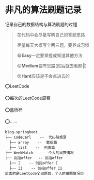 # 非凡的算法刷题记录

记录自己的数据结构与算法刷题的过程
> 在代码中会尽量写明自己的答题思路
> 
> 尽量每天大概写个两三题，要养成习惯
> 
> 😁**Easy**一定要掌握或知道其他方法
> 
> 😐**Medium**要有思路(然后就去看题🤔)
> 
> 😣**Hard**应该是不会点进去的

⭕LeetCode

⭕每次的LeetCode周赛

⭕蓝桥杯

⭕......

```
blog-springboot
├── CodeCarl    --  代码随想录
  ├── array    --  数组篇
  ├── list    --  列表篇
├── WeekMatch   --  个人的周赛情况
├── 剑指offer   -- 剑指offer
  ├── I    -- 剑指offer I
  ├── II    -- 剑指offer II
后面的是LeetCode全部题目，个人的做题情况😵
```
